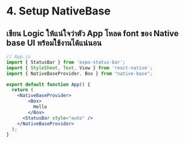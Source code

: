 
# 4. Setup NativeBase

## เขียน Logic ให้แน่ใจว่าตัว App โหลด font ของ Native base UI พร้อมใช้งานได้แน่นอน

```jsx
// App.js
import { StatusBar } from 'expo-status-bar';
import { StyleSheet, Text, View } from 'react-native';
import { NativeBaseProvider, Box } from "native-base";

export default function App() {
  return (
    <NativeBaseProvider>
        <Box>
          Hello
        </Box>
      <StatusBar style="auto" />
    </NativeBaseProvider>
  );
}


```


